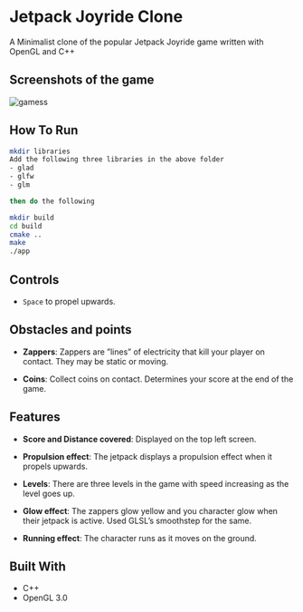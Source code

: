# Jetpack Joyride Clone

A Minimalist clone of the popular Jetpack Joyride game written with OpenGL and C++

## Screenshots of the game
![gamess](https://github.com/YashK2003/Jetpack-Joyride-Clone/assets/102593613/ba42b0c3-3c35-4629-a17e-c888a03b0090)

## How To Run
```bash
mkdir libraries 
Add the following three libraries in the above folder
- glad
- glfw
- glm

then do the following

mkdir build
cd build
cmake ..
make
./app
```


## Controls
- `Space` to propel upwards.

## Obstacles and points
- **Zappers**: Zappers are ”lines” of electricity that kill your player on contact. They may be static or moving.

- **Coins**: Collect coins on contact. Determines your score at the end of the game.

## Features
- **Score and Distance covered**: Displayed on the top left screen.

- **Propulsion effect**: The jetpack displays a propulsion effect when it propels upwards.

- **Levels**: There are three levels in the game with speed increasing as the level goes up.

- **Glow effect**:  The zappers glow yellow and you character glow when their jetpack
is active. Used GLSL’s smoothstep for the same.

- **Running effect**:  The character runs as it moves on the ground.

## Built With

* C++
* OpenGL 3.0

